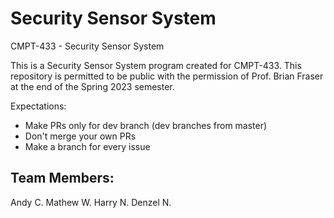 # Security Sensor System

CMPT-433 - Security Sensor System

This is a Security Sensor System program created for CMPT-433. This repository is permitted to be public with the permission of Prof. Brian Fraser at the end of the Spring 2023 semester.

Expectations:
- Make PRs only for dev branch (dev branches from master)
- Don't merge your own PRs
- Make a branch for every issue

Team Members:
-------------
Andy C.
Mathew W.
Harry N.
Denzel N.
